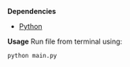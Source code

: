 **Dependencies**
- [Python](https://www.python.org/downloads/)

**Usage**
Run file from terminal using:
```
python main.py
```
